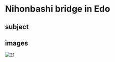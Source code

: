 # Nihonbashi bridge in Edo

## subject

## images

[![21](https://upload.wikimedia.org/wikipedia/commons/thumb/5/52/Nihonbashi_bridge_in_Edo.jpg/290px-Nihonbashi_bridge_in_Edo.jpg)]((https://en.wikipedia.org/wiki/File:Nihonbashi_bridge_in_Edo.jpg))
